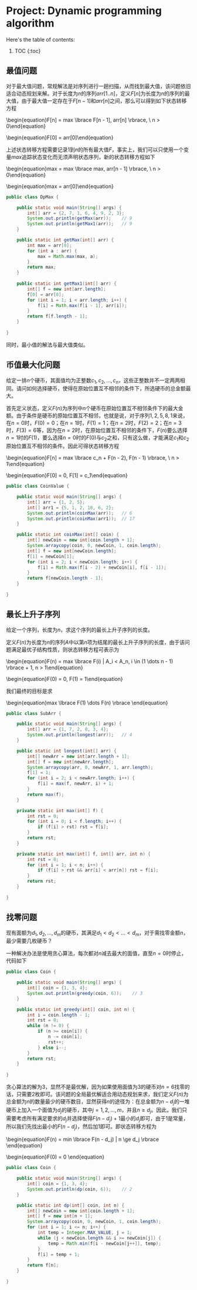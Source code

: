 # Project: Dynamic programming algorithm

Here's the table of contents:

1. TOC
{:toc}

## 最值问题

对于最大值问题，常规解法是对序列进行一趟扫描，从而找到最大值，该问题依旧适合动态规划来解。对于长度为$n$的序列$arr[1..n]$，定义$F[n]$为长度为$n$的序列的最大值，由于最大值一定存在于$F[n - 1]$和$arr[n]$之间，那么可以得到如下状态转移方程

\begin{equation}F[n] = max \lbrace F[n - 1], arr[n] \rbrace, \ n > 0\end{equation}

\begin{equation}F[0] = arr[0]\end{equation}

上述状态转移方程需要记录$1$到$n$的所有最大值$F$，事实上，我们可以只使用一个变量$max$追踪状态变化而无须声明状态序列，新的状态转移方程如下

\begin{equation}max = max \lbrace max, arr[n - 1] \rbrace, \ n > 0\end{equation}

\begin{equation}max = arr[0]\end{equation}

```java
public class DpMax {

    public static void main(String[] args) {
        int[] arr = {2, 7, 1, 6, 4, 9, 2, 3};
        System.out.println(getMax(arr));    // 9
        System.out.println(getMax1(arr));   // 9
    }

    public static int getMax(int[] arr) {
        int max = arr[0];
        for (int a : arr) {
            max = Math.max(max, a);
        }
        return max;
    }
    
    public static int getMax1(int[] arr) {
        int[] f = new int[arr.length];
        f[0] = arr[0];
        for (int i = 1; i < arr.length; i++) {
            f[i] = Math.max(f[i - 1], arr[i]);
        }
        return f[f.length - 1];
    }
    
}
```

同时，最小值的解法与最大值类似。

## 币值最大化问题

给定一排$n$个硬币，其面值均为正整数$c_1, c_2, \dots , c_n$，这些正整数并不一定两两相同。请问如何选择硬币，使得在原始位置互不相邻的条件下，所选硬币的总金额最大。

首先定义状态，定义$F(n)$为序列中$n$个硬币在原始位置互不相邻条件下的最大金额。由于条件是硬币的原始位置互不相邻，也就是说，对于序列$1, 2, 5, 8, 1$来说，在$n = 0$时，$F(0) = 0$；在$n = 1$时，$F(1) = 1$；在$n = 2$时，$F(2) = 2$；在$n = 3$时，$F(3) = 6$等，因为在$n = 2$时，在原始位置互不相邻的条件下，$F(n)$要么选择$n = 1$时的$F(1)$，要么选择$n = 0$时的$F(0)$与$c_2$之和，只有这么做，才能满足$c_1$和$c_2$原始位置互不相邻的条件。因此可得状态转移方程

\begin{equation}F[n] = max \lbrace c_n + F(n - 2), F(n - 1) \rbrace, \ n > 1\end{equation}

\begin{equation}F[0] = 0, F[1] = c_1\end{equation}

```java
public class CoinValue {

    public static void main(String[] args) {
        int[] arr = {1, 2, 5};
        int[] arr1 = {5, 1, 2, 10, 6, 2};
        System.out.println(coinMax(arr));   // 6
        System.out.println(coinMax(arr1));  // 17
    }

    public static int coinMax(int[] coin) {
        int[] newCoin = new int[coin.length + 1];
        System.arraycopy(coin, 0, newCoin, 1, coin.length);
        int[] f = new int[newCoin.length];
        f[1] = newCoin[1];
        for (int i = 2; i < newCoin.length; i++) {
            f[i] = Math.max(f[i - 2] + newCoin[i], f[i - 1]);
        }
        return f[newCoin.length - 1];
    }
    
}
```

## 最长上升子序列

给定一个序列，长度为$n$，求这个序列的最长上升子序列的长度。

定义$F(n)$为长度为$n$的序列$A$中以第$n$项为结尾的最长上升子序列的长度，由于该问题满足最优子结构性质，则状态转移方程可表示为

\begin{equation}F(n) = max \lbrace F(i) \| A_i < A_n, i \in (1 \dots n - 1) \rbrace + 1, n > 1\end{equation}

\begin{equation}F(0) = 0, F(1) = 1\end{equation}

我们最终的目标是求

\begin{equation}max \lbrace F(1) \dots F(n) \rbrace \end{equation}

```java
public class SubArr {

    public static void main(String[] args) {
        int[] arr = {1, 7, 2, 8, 3, 4};
        System.out.println(longest(arr));   // 4
    }

    public static int longest(int[] arr) {
        int[] newArr = new int[arr.length + 1];
        int[] f = new int[newArr.length];
        System.arraycopy(arr, 0, newArr, 1, arr.length);
        f[1] = 1;
        for (int i = 2; i < newArr.length; i++) {
            f[i] = max(f, newArr, i) + 1;
        }
        return max(f);
    }

    private static int max(int[] f) {
        int rst = 0;
        for (int i = 0; i < f.length; i++) {
            if (f[i] > rst) rst = f[i];
        }
        return rst;
    }

    private static int max(int[] f, int[] arr, int n) {
        int rst = 0;
        for (int i = 1; i < n; i++) {
            if (f[i] > rst && arr[i] < arr[n]) rst = f[i];
        }
        return rst;
    }
    
}
```

## 找零问题

现有面额为$d_1, d_2, \dots, d_m$的硬币，其满足$d_1 < d_2 < \dots < d_m$，对于需找零金额$n$，最少需要几枚硬币？

一种解决办法是使用贪心算法，每次都对$n$减去最大的面值，直至$n = 0$时停止，代码如下

```java
public class Coin {

    public static void main(String[] args) {
        int[] coin = {1, 3, 4};
        System.out.println(greedy(coin, 6));    // 3
    }

    public static int greedy(int[] coin, int n) {
        int i = coin.length - 1;
        int rst = 0;
        while (n != 0) {
            if (n >= coin[i]) {
                n -= coin[i];
                rst++;
            } else i--;
        }
        return rst;
    }
    
}
```

贪心算法的解为$3$，显然不是最优解，因为如果使用面值为$3$的硬币对$n = 6$找零的话，只需要$2$枚即可。该问题的全局最优解适合用动态规划来求，我们定义$F(n)$为总金额为$n$的数量最少的硬币数目，显然获得$n$的途径为：在总金额为$n - d_j$的一堆硬币上加入一个面值为$d_j$的硬币，其中$j = 1, 2, \dots, m$，并且$n \ge d_j$。因此，我们只需要考虑所有满足要求的$d_j$并选择使得$F(n - d_j) + 1$最小的$d_j$即可，由于$1$是常量，所以我们先找出最小的$F(n - d_j)$，然后加$1$即可。即状态转移方程为

\begin{equation}F(n) = min \lbrace F(n - d_j) \| n \ge d_j \rbrace \end{equation}

\begin{equation}F(0) = 0 \end{equation}

```java
public class Coin {

    public static void main(String[] args) {
        int[] coin = {1, 3, 4};
        System.out.println(dp(coin, 6));    // 2
    }

    public static int dp(int[] coin, int n) {
        int[] newCoin = new int[coin.length + 1];
        int[] f = new int[n + 1];
        System.arraycopy(coin, 0, newCoin, 1, coin.length);
        for (int i = 1; i <= n; i++) {
            int temp = Integer.MAX_VALUE, j = 1;
            while (j < newCoin.length && i >= newCoin[j]) {
                temp = Math.min(f[i - newCoin[j++]], temp);
            }
            f[i] = temp + 1;
        }
        return f[n];
    }
    
}
```
